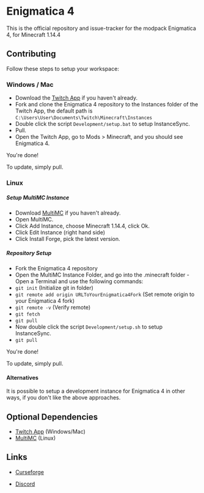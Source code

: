 # Enigmatica 4

This is the official repository and issue-tracker for the modpack Enigmatica 4, for Minecraft 1.14.4

## Contributing

Follow these steps to setup your workspace:

### Windows / Mac
* Download the [Twitch App](https://www.twitch.tv/downloads) if you haven't already.
* Fork and clone the Enigmatica 4 repository to the Instances folder of the Twitch App, the default path is `C:\Users\User\Documents\Twitch\Minecraft\Instances`
* Double click the script `Development/setup.bat` to setup InstanceSync.
* Pull.
* Open the Twitch App, go to Mods > Minecraft, and you should see Enigmatica 4.

You're done!

To update, simply pull.

### Linux
##### Setup MultiMC Instance
* Download [MultiMC](https://multimc.org/#Download) if you haven't already.
* Open MultiMC.
* Click Add Instance, choose Minecraft 1.14.4, click Ok.
* Click Edit Instance (right hand side)
* Click Install Forge, pick the latest version.

##### Repository Setup
* Fork the Enigmatica 4 repository
* Open the MultiMC Instance Folder, and go into the .minecraft folder - Open a Terminal and use the following commands:
* `git init` (Initialize git in folder)
* `git remote add origin URLToYourEnigmatica4Fork` (Set remote origin to your Enigmatica 4 fork)
* `git remote -v` (Verify remote)
* `git fetch`
* `git pull`
* Now double click the script `Development/setup.sh` to setup InstanceSync.
* `git pull`

You're done!

To update, simply pull.

#### Alternatives
It is possible to setup a development instance for Enigmatica 4 in other ways, if you don't like the above approaches.

## Optional Dependencies
* [Twitch App](https://www.twitch.tv/downloads) (Windows/Mac)
* [MultiMC](https://multimc.org/#Download) (Linux)

## Links

* [Curseforge](https://minecraft.curseforge.com/projects/enigmatica4)

* [Discord](https://discord.gg/HnWNd7X)
